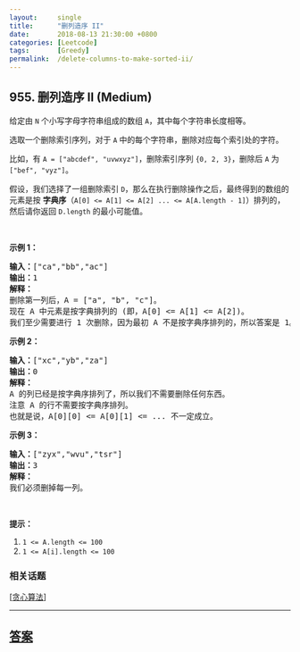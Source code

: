 ```yaml
---
layout:     single
title:      "删列造序 II"
date:       2018-08-13 21:30:00 +0800
categories: [Leetcode]
tags:       [Greedy]
permalink:  /delete-columns-to-make-sorted-ii/
---
```


## 955. 删列造序 II (Medium)

<p>给定由&nbsp;<code>N</code>&nbsp;个小写字母字符串组成的数组&nbsp;<code>A</code>，其中每个字符串长度相等。</p>

<p>选取一个删除索引序列，对于&nbsp;<code>A</code>&nbsp;中的每个字符串，删除对应每个索引处的字符。</p>

<p>比如，有&nbsp;<code>A = [&quot;abcdef&quot;, &quot;uvwxyz&quot;]</code>，删除索引序列&nbsp;<code>{0, 2, 3}</code>，删除后&nbsp;<code>A</code>&nbsp;为<code>[&quot;bef&quot;, &quot;vyz&quot;]</code>。</p>

<p>假设，我们选择了一组删除索引&nbsp;<code>D</code>，那么在执行删除操作之后，最终得到的数组的元素是按 <strong>字典序</strong>（<code>A[0] &lt;= A[1] &lt;= A[2] ... &lt;= A[A.length - 1]</code>）排列的，然后请你返回&nbsp;<code>D.length</code>&nbsp;的最小可能值。</p>

<p>&nbsp;</p>

<ol>
</ol>

<p><strong>示例 1：</strong></p>

<pre><strong>输入：</strong>[&quot;ca&quot;,&quot;bb&quot;,&quot;ac&quot;]
<strong>输出：</strong>1
<strong>解释： </strong>
删除第一列后，A = [&quot;a&quot;, &quot;b&quot;, &quot;c&quot;]。
现在 A 中元素是按字典排列的 (即，A[0] &lt;= A[1] &lt;= A[2])。
我们至少需要进行 1 次删除，因为最初 A 不是按字典序排列的，所以答案是 1。
</pre>

<p><strong>示例 2：</strong></p>

<pre><strong>输入：</strong>[&quot;xc&quot;,&quot;yb&quot;,&quot;za&quot;]
<strong>输出：</strong>0
<strong>解释：</strong>
A 的列已经是按字典序排列了，所以我们不需要删除任何东西。
注意 A 的行不需要按字典序排列。
也就是说，A[0][0] &lt;= A[0][1] &lt;= ... 不一定成立。
</pre>

<p><strong>示例 3：</strong></p>

<pre><strong>输入：</strong>[&quot;zyx&quot;,&quot;wvu&quot;,&quot;tsr&quot;]
<strong>输出：</strong>3
<strong>解释：</strong>
我们必须删掉每一列。
</pre>

<p>&nbsp;</p>

<p><strong>提示：</strong></p>

<ol>
	<li><code>1 &lt;= A.length &lt;= 100</code></li>
	<li><code>1 &lt;= A[i].length &lt;= 100</code></li>
</ol>

### 相关话题
  [[贪心算法](https://github.com/openset/leetcode/tree/master/tag/greedy/README.md)]

---

## [答案](https://github.com/openset/leetcode/tree/master/problems/delete-columns-to-make-sorted-ii)
